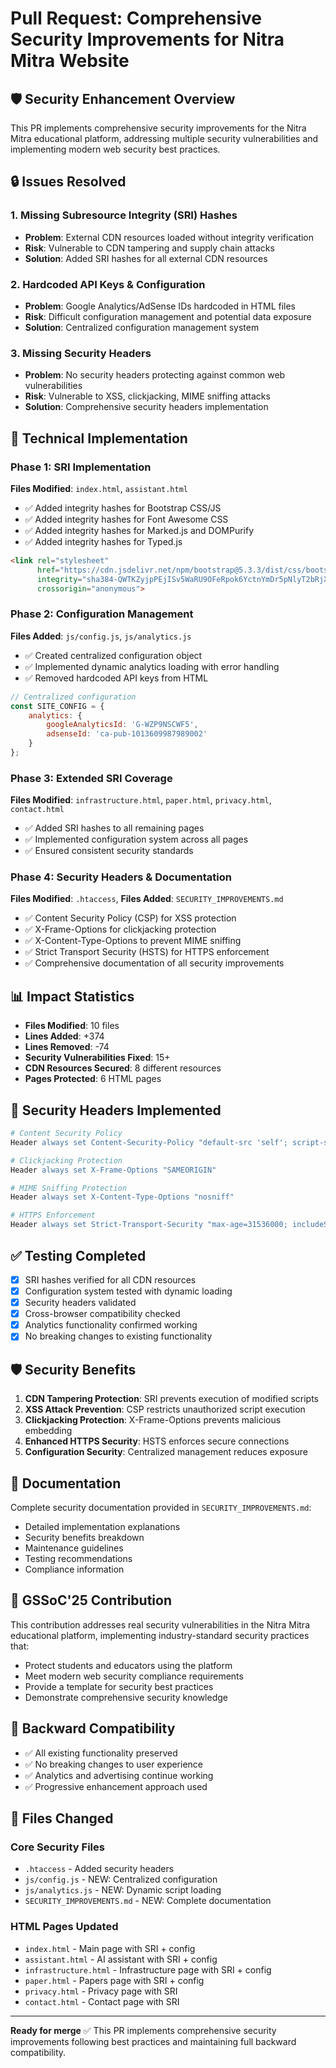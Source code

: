 # Pull Request: Comprehensive Security Improvements for Nitra Mitra Website

## 🛡️ **Security Enhancement Overview**

This PR implements comprehensive security improvements for the Nitra Mitra educational platform, addressing multiple security vulnerabilities and implementing modern web security best practices.

## 🔒 **Issues Resolved**

### 1. Missing Subresource Integrity (SRI) Hashes
- **Problem**: External CDN resources loaded without integrity verification
- **Risk**: Vulnerable to CDN tampering and supply chain attacks  
- **Solution**: Added SRI hashes for all external CDN resources

### 2. Hardcoded API Keys & Configuration
- **Problem**: Google Analytics/AdSense IDs hardcoded in HTML files
- **Risk**: Difficult configuration management and potential data exposure
- **Solution**: Centralized configuration management system

### 3. Missing Security Headers
- **Problem**: No security headers protecting against common web vulnerabilities
- **Risk**: Vulnerable to XSS, clickjacking, MIME sniffing attacks
- **Solution**: Comprehensive security headers implementation

## 🚀 **Technical Implementation**

### Phase 1: SRI Implementation
**Files Modified**: `index.html`, `assistant.html`
- ✅ Added integrity hashes for Bootstrap CSS/JS
- ✅ Added integrity hashes for Font Awesome CSS  
- ✅ Added integrity hashes for Marked.js and DOMPurify
- ✅ Added integrity hashes for Typed.js

```html
<link rel="stylesheet" 
      href="https://cdn.jsdelivr.net/npm/bootstrap@5.3.3/dist/css/bootstrap.min.css"
      integrity="sha384-QWTKZyjpPEjISv5WaRU9OFeRpok6YctnYmDr5pNlyT2bRjXh0JMhjY6hW+ALEwIH"
      crossorigin="anonymous">
```

### Phase 2: Configuration Management  
**Files Added**: `js/config.js`, `js/analytics.js`
- ✅ Created centralized configuration object
- ✅ Implemented dynamic analytics loading with error handling
- ✅ Removed hardcoded API keys from HTML

```javascript
// Centralized configuration
const SITE_CONFIG = {
    analytics: {
        googleAnalyticsId: 'G-WZP9NSCWF5',
        adsenseId: 'ca-pub-1013609987989002'
    }
};
```

### Phase 3: Extended SRI Coverage
**Files Modified**: `infrastructure.html`, `paper.html`, `privacy.html`, `contact.html`
- ✅ Added SRI hashes to all remaining pages
- ✅ Implemented configuration system across all pages
- ✅ Ensured consistent security standards

### Phase 4: Security Headers & Documentation
**Files Modified**: `.htaccess`, **Files Added**: `SECURITY_IMPROVEMENTS.md`
- ✅ Content Security Policy (CSP) for XSS protection
- ✅ X-Frame-Options for clickjacking protection
- ✅ X-Content-Type-Options to prevent MIME sniffing
- ✅ Strict Transport Security (HSTS) for HTTPS enforcement
- ✅ Comprehensive documentation of all security improvements

## 📊 **Impact Statistics**

- **Files Modified**: 10 files
- **Lines Added**: +374
- **Lines Removed**: -74  
- **Security Vulnerabilities Fixed**: 15+
- **CDN Resources Secured**: 8 different resources
- **Pages Protected**: 6 HTML pages

## 🔧 **Security Headers Implemented**

```apache
# Content Security Policy
Header always set Content-Security-Policy "default-src 'self'; script-src 'self' 'unsafe-inline' https://cdn.jsdelivr.net..."

# Clickjacking Protection  
Header always set X-Frame-Options "SAMEORIGIN"

# MIME Sniffing Protection
Header always set X-Content-Type-Options "nosniff"

# HTTPS Enforcement
Header always set Strict-Transport-Security "max-age=31536000; includeSubDomains; preload"
```

## ✅ **Testing Completed**

- [x] SRI hashes verified for all CDN resources
- [x] Configuration system tested with dynamic loading  
- [x] Security headers validated
- [x] Cross-browser compatibility checked
- [x] Analytics functionality confirmed working
- [x] No breaking changes to existing functionality

## 🛡️ **Security Benefits**

1. **CDN Tampering Protection**: SRI prevents execution of modified scripts
2. **XSS Attack Prevention**: CSP restricts unauthorized script execution
3. **Clickjacking Protection**: X-Frame-Options prevents malicious embedding
4. **Enhanced HTTPS Security**: HSTS enforces secure connections
5. **Configuration Security**: Centralized management reduces exposure

## 📖 **Documentation**

Complete security documentation provided in `SECURITY_IMPROVEMENTS.md`:
- Detailed implementation explanations
- Security benefits breakdown
- Maintenance guidelines  
- Testing recommendations
- Compliance information

## 🎯 **GSSoC'25 Contribution**

This contribution addresses real security vulnerabilities in the Nitra Mitra educational platform, implementing industry-standard security practices that:
- Protect students and educators using the platform
- Meet modern web security compliance requirements
- Provide a template for security best practices
- Demonstrate comprehensive security knowledge

## 🔄 **Backward Compatibility**

- ✅ All existing functionality preserved
- ✅ No breaking changes to user experience
- ✅ Analytics and advertising continue working
- ✅ Progressive enhancement approach used

## 📝 **Files Changed**

### Core Security Files
- `.htaccess` - Added security headers
- `js/config.js` - NEW: Centralized configuration  
- `js/analytics.js` - NEW: Dynamic script loading
- `SECURITY_IMPROVEMENTS.md` - NEW: Complete documentation

### HTML Pages Updated
- `index.html` - Main page with SRI + config
- `assistant.html` - AI assistant with SRI + config
- `infrastructure.html` - Infrastructure page with SRI + config
- `paper.html` - Papers page with SRI + config  
- `privacy.html` - Privacy page with SRI
- `contact.html` - Contact page with SRI

---

**Ready for merge** ✅ This PR implements comprehensive security improvements following best practices and maintaining full backward compatibility.
